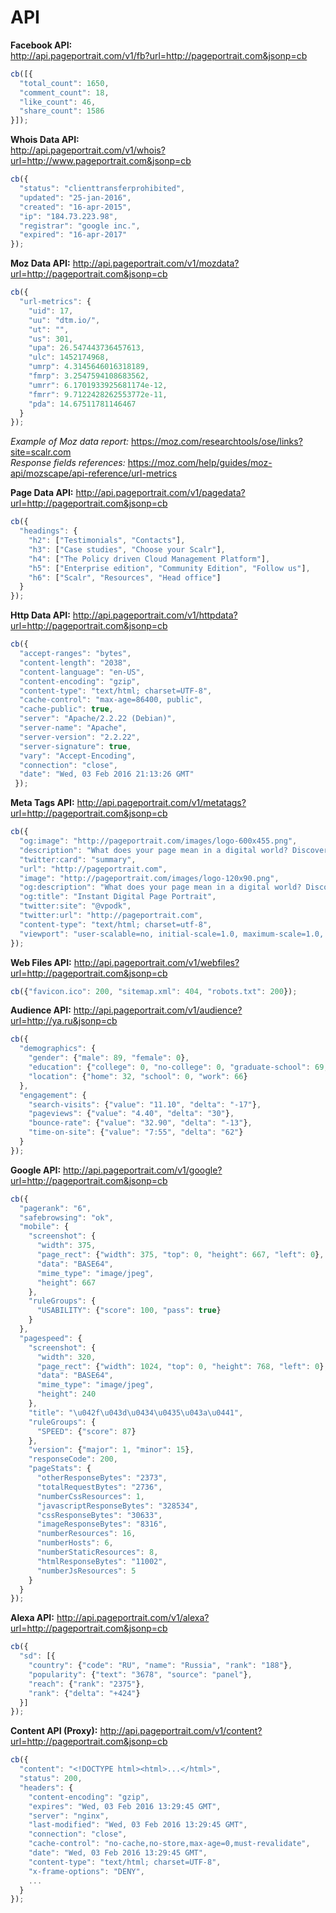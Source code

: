 # API

**Facebook API:**  
http://api.pageportrait.com/v1/fb?url=http://pageportrait.com&jsonp=cb
```javascript
cb([{
  "total_count": 1650,
  "comment_count": 18,
  "like_count": 46,
  "share_count": 1586
}]);
```

**Whois Data API:**  
http://api.pageportrait.com/v1/whois?url=http://www.pageportrait.com&jsonp=cb
```javascript
cb({
  "status": "clienttransferprohibited",
  "updated": "25-jan-2016",
  "created": "16-apr-2015",
  "ip": "184.73.223.98",
  "registrar": "google inc.",
  "expired": "16-apr-2017"
});
```

**Moz Data API:**
http://api.pageportrait.com/v1/mozdata?url=http://pageportrait.com&jsonp=cb
```javascript
cb({
  "url-metrics": {
    "uid": 17,
    "uu": "dtm.io/",
    "ut": "",
    "us": 301,
    "upa": 26.547443736457613,
    "ulc": 1452174968,
    "umrp": 4.3145646016318189,
    "fmrp": 3.2547594108683562,
    "umrr": 6.1701933925681174e-12,
    "fmrr": 9.7122428262553772e-11,
    "pda": 14.67511781146467
  }
});
```
*Example of Moz data report:* https://moz.com/researchtools/ose/links?site=scalr.com  
*Response fields references:* https://moz.com/help/guides/moz-api/mozscape/api-reference/url-metrics



**Page Data API:**
http://api.pageportrait.com/v1/pagedata?url=http://pageportrait.com&jsonp=cb
```javascript
cb({
  "headings": {
    "h2": ["Testimonials", "Contacts"],
    "h3": ["Case studies", "Choose your Scalr"],
    "h4": ["The Policy driven Cloud Management Platform"],
    "h5": ["Enterprise edition", "Community Edition", "Follow us"],
    "h6": ["Scalr", "Resources", "Head office"]
  }
});
```

**Http Data API:**
http://api.pageportrait.com/v1/httpdata?url=http://pageportrait.com&jsonp=cb
```javascript
cb({
  "accept-ranges": "bytes",
  "content-length": "2038",
  "content-language": "en-US",
  "content-encoding": "gzip",
  "content-type": "text/html; charset=UTF-8",
  "cache-control": "max-age=86400, public",
  "cache-public": true,
  "server": "Apache/2.2.22 (Debian)",
  "server-name": "Apache",
  "server-version": "2.2.22",
  "server-signature": true,
  "vary": "Accept-Encoding",
  "connection": "close",
  "date": "Wed, 03 Feb 2016 21:13:26 GMT"
 });
```

**Meta Tags API:**
http://api.pageportrait.com/v1/metatags?url=http://pageportrait.com&jsonp=cb
```javascript
cb({
  "og:image": "http://pageportrait.com/images/logo-600x455.png",
  "description": "What does your page mean in a digital world? Discover your digital page portrait.",
  "twitter:card": "summary",
  "url": "http://pageportrait.com",
  "image": "http://pageportrait.com/images/logo-120x90.png",
  "og:description": "What does your page mean in a digital world? Discover your digital page portrait.",
  "og:title": "Instant Digital Page Portrait",
  "twitter:site": "@vpodk",
  "twitter:url": "http://pageportrait.com",
  "content-type": "text/html; charset=utf-8",
  "viewport": "user-scalable=no, initial-scale=1.0, maximum-scale=1.0, width=device-width"
});
```

**Web Files API:**
http://api.pageportrait.com/v1/webfiles?url=http://pageportrait.com&jsonp=cb
```javascript
cb({"favicon.ico": 200, "sitemap.xml": 404, "robots.txt": 200});
```

**Audience API:**
http://api.pageportrait.com/v1/audience?url=http://ya.ru&jsonp=cb
```javascript
cb({
  "demographics": {
    "gender": {"male": 89, "female": 0},
    "education": {"college": 0, "no-college": 0, "graduate-school": 69, "some-college": 0},
    "location": {"home": 32, "school": 0, "work": 66}
  },
  "engagement": {
    "search-visits": {"value": "11.10", "delta": "-17"},
    "pageviews": {"value": "4.40", "delta": "30"},
    "bounce-rate": {"value": "32.90", "delta": "-13"},
    "time-on-site": {"value": "7:55", "delta": "62"}
  }
});
```

**Google API:**
http://api.pageportrait.com/v1/google?url=http://pageportrait.com&jsonp=cb
```javascript
cb({
  "pagerank": "6",
  "safebrowsing": "ok",
  "mobile": {
    "screenshot": {
      "width": 375,
      "page_rect": {"width": 375, "top": 0, "height": 667, "left": 0},
      "data": "BASE64",
      "mime_type": "image/jpeg",
      "height": 667
    },
    "ruleGroups": {
      "USABILITY": {"score": 100, "pass": true}
    }
  },
  "pagespeed": {
    "screenshot": {
      "width": 320,
      "page_rect": {"width": 1024, "top": 0, "height": 768, "left": 0},
      "data": "BASE64",
      "mime_type": "image/jpeg",
      "height": 240
    },
    "title": "\u042f\u043d\u0434\u0435\u043a\u0441",
    "ruleGroups": {
      "SPEED": {"score": 87}
    },
    "version": {"major": 1, "minor": 15},
    "responseCode": 200,
    "pageStats": {
      "otherResponseBytes": "2373",
      "totalRequestBytes": "2736",
      "numberCssResources": 1,
      "javascriptResponseBytes": "328534",
      "cssResponseBytes": "30633",
      "imageResponseBytes": "8316",
      "numberResources": 16,
      "numberHosts": 6,
      "numberStaticResources": 8,
      "htmlResponseBytes": "11002",
      "numberJsResources": 5
    }
  }
});
```

**Alexa API:**
http://api.pageportrait.com/v1/alexa?url=http://pageportrait.com&jsonp=cb
```javascript
cb({
  "sd": [{
    "country": {"code": "RU", "name": "Russia", "rank": "188"},
    "popularity": {"text": "3678", "source": "panel"},
    "reach": {"rank": "2375"},
    "rank": {"delta": "+424"}
  }]
});
```

**Content API (Proxy):**
http://api.pageportrait.com/v1/content?url=http://pageportrait.com&jsonp=cb
```javascript
cb({
  "content": "<!DOCTYPE html><html>...</html>",
  "status": 200,
  "headers": {
    "content-encoding": "gzip",
    "expires": "Wed, 03 Feb 2016 13:29:45 GMT",
    "server": "nginx",
    "last-modified": "Wed, 03 Feb 2016 13:29:45 GMT",
    "connection": "close",
    "cache-control": "no-cache,no-store,max-age=0,must-revalidate",
    "date": "Wed, 03 Feb 2016 13:29:45 GMT",
    "content-type": "text/html; charset=UTF-8",
    "x-frame-options": "DENY",
    ...
  }
});
```
